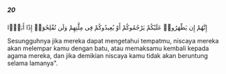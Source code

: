 ##### 20

<span class="ayah">إِنَّهُمْ إِن يَظْهَرُوا۟ عَلَيْكُمْ يَرْجُمُوكُمْ أَوْ يُعِيدُوكُمْ فِى مِلَّتِهِمْ وَلَن تُفْلِحُوٓا۟ إِذًا أَبَدًۭا</span>

<span class="ayah_translation">Sesungguhnya jika mereka dapat mengetahui tempatmu, niscaya mereka akan melempar kamu dengan batu, atau memaksamu kembali kepada agama mereka, dan jika demikian niscaya kamu tidak akan beruntung selama lamanya".</span>
